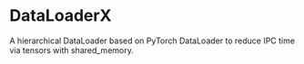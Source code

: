 # DataLoaderX
A hierarchical DataLoader based on PyTorch DataLoader to reduce IPC time via tensors with shared_memory.
